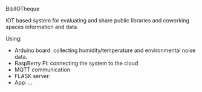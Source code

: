 BiblIOTheque

IOT based system for evaluating and share public libraries and coworking spaces information and data.

Using:
- Arduino board: collecting humidity/temperature and environmental noise data.
- RaspBerry PI: connecting the system to the cloud
- MQTT communication
- FLASK server:
- App: ...

